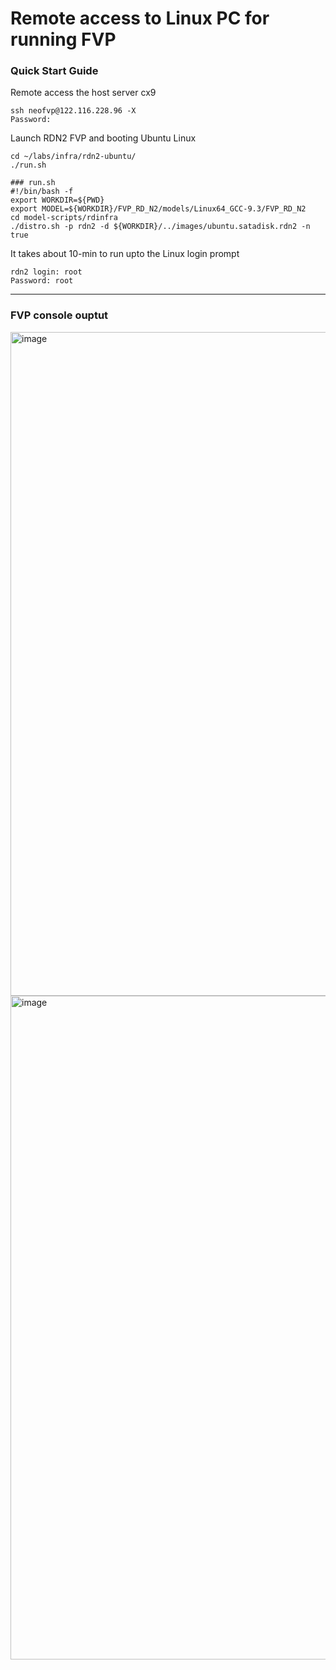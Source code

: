 # Remote access to Linux PC for running FVP


### Quick Start Guide

Remote access the host server cx9
```
ssh neofvp@122.116.228.96 -X
Password:
```

Launch RDN2 FVP and booting Ubuntu Linux
```
cd ~/labs/infra/rdn2-ubuntu/
./run.sh
```

```
### run.sh
#!/bin/bash -f
export WORKDIR=${PWD}
export MODEL=${WORKDIR}/FVP_RD_N2/models/Linux64_GCC-9.3/FVP_RD_N2
cd model-scripts/rdinfra
./distro.sh -p rdn2 -d ${WORKDIR}/../images/ubuntu.satadisk.rdn2 -n true
```

It takes about 10-min to run upto the Linux login prompt

```
rdn2 login: root
Password: root
```

---
### FVP console ouptut

<img width="800" height="1062" alt="image" src="https://github.com/user-attachments/assets/1816fe99-268c-41e3-8fb6-8b644958a45f" />
 
<img width="800" height="1062" alt="image" src="https://github.com/user-attachments/assets/abfb50e4-f6a3-4c2e-9c8b-b7392de5e937" />
